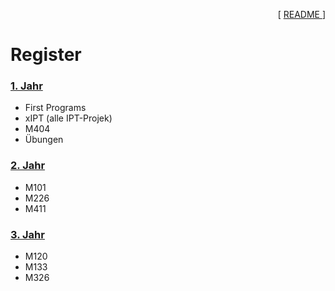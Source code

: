 <p align="right"> [ <a href="./README.md"> README </a> ] </p>

# Register

### [1. Jahr](/1.jahr/1.jahr.md)

 - First Programs
 - xIPT (alle IPT-Projek)
 - M404
 - Übungen

### [2. Jahr](/2.jahr/2.jahr.md)
 - M101
 - M226
 - M411

### [3. Jahr](/3.jahr/3.jahr.md)

 - M120
 - M133
 - M326